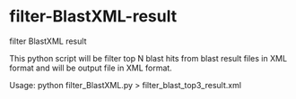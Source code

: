 # filter-BlastXML-result
filter BlastXML result

This python script will be filter top N blast hits from blast result files in XML format and will be output file in XML format.

Usage:
python filter_BlastXML.py > filter_blast_top3_result.xml

